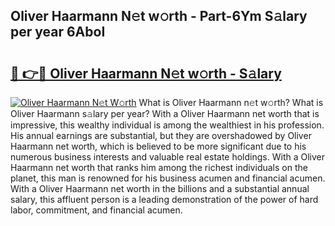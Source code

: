 ## Oliver Haarmann N𝚎t w𝚘rth - Part-6Ym S𝚊lary per year 6AboI

# <h2><a href="http://gc2ucv9.nevu.top/?p=Oliver+Haarmann">🔗 👉🔴 Oliver Haarmann N𝚎t w𝚘rth - S𝚊lary</a></h2>

[![Oliver Haarmann N𝚎t W𝚘rth](https://i.imgur.com/Oavwk0R.jpeg)](http://gc2ucv9.nevu.top/?p=Oliver+Haarmann)
What is Oliver Haarmann n𝚎t w𝚘rth? What is Oliver Haarmann s𝚊lary per year?
With a Oliver Haarmann net worth that is impressive, this wealthy individual is among the wealthiest in his profession. His annual earnings are substantial, but they are overshadowed by Oliver Haarmann net worth, which is believed to be more significant due to his numerous business interests and valuable real estate holdings. With a Oliver Haarmann net worth that ranks him among the richest individuals on the planet, this man is renowned for his business acumen and financial acumen. With a Oliver Haarmann net worth in the billions and a substantial annual salary, this affluent person is a leading demonstration of the power of hard labor, commitment, and financial acumen.
